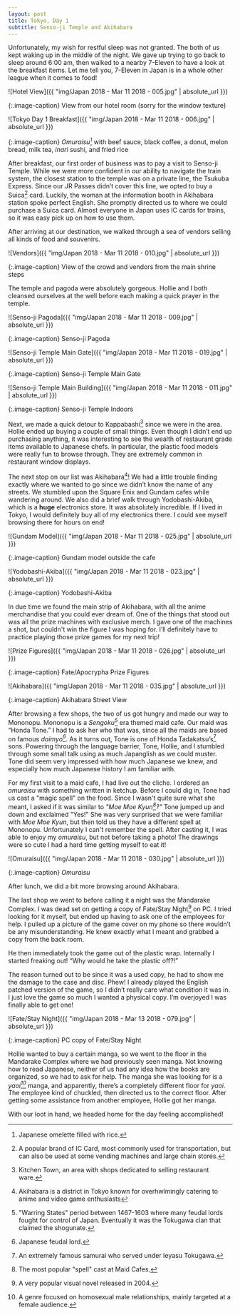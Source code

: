 ```yaml
---
layout: post
title: Tokyo, Day 1
subtitle: Senso-ji Temple and Akihabara
---
```


Unfortunately, my wish for restful sleep was not granted. The both of us kept waking up in the middle of the night. We gave up trying to go back to sleep around 6:00 am, then walked to a nearby 7-Eleven to have a look at the breakfast items. Let me tell you, 7-Eleven in Japan is in a whole other league when it comes to food!

![Hotel View]({{ "img/Japan 2018 - Mar 11 2018 - 005.jpg" | absolute_url }})

{:.image-caption}
View from our hotel room (sorry for the window texture)

![Tokyo Day 1 Breakfast]({{ "img/Japan 2018 - Mar 11 2018 - 006.jpg" | absolute_url }})

{:.image-caption}
_Omuraisu[^1]_ with beef sauce, black coffee, a donut, melon bread, milk tea, _inari_ sushi, and fried rice

After breakfast, our first order of business was to pay a visit to Senso-ji Temple. While we were more confident in our ability to navigate the train system, the closest station to the temple was on a private line, the Tsukuba Express. Since our JR Passes didn’t cover this line, we opted to buy a Suica[^2] card. Luckily, the woman at the information booth in Akihabara station spoke perfect English. She promptly directed us to where we could purchase a Suica card. Almost everyone in Japan uses IC cards for trains, so it was easy pick up on how to use them.

After arriving at our destination, we walked through a sea of vendors selling all kinds of food and souvenirs.

![Vendors]({{ "img/Japan 2018 - Mar 11 2018 - 010.jpg" | absolute_url }})

{:.image-caption}
View of the crowd and vendors from the main shrine steps

The temple and pagoda were absolutely gorgeous. Hollie and I both cleansed ourselves at the well before each making a quick prayer in the temple.

![Senso-ji Pagoda]({{ "img/Japan 2018 - Mar 11 2018 - 009.jpg" | absolute_url }})

{:.image-caption}
Senso-ji Pagoda

![Senso-ji Temple Main Gate]({{ "img/Japan 2018 - Mar 11 2018 - 019.jpg" | absolute_url }})

{:.image-caption}
Senso-ji Temple Main Gate

![Senso-ji Temple Main Building]({{ "img/Japan 2018 - Mar 11 2018 - 011.jpg" | absolute_url }})

{:.image-caption}
Senso-ji Temple Indoors

Next, we made a quick detour to Kappabashi[^3] since we were in the area. Hollie ended up buying a couple of small things. Even though I didn’t end up purchasing anything, it was interesting to see the wealth of restaurant grade items available to Japanese chefs. In particular, the plastic food models were really fun to browse through. They are extremely common in restaurant window displays.

The next stop on our list was Akihabara[^4]! We had a little trouble finding exactly where we wanted to go since we didn’t know the name of any streets. We stumbled upon the Square Enix and Gundam cafes while wandering around. We also did a brief walk through Yodobashi-Akiba, which is a **huge** electronics store. It was absolutely incredible. If I lived in Tokyo, I would definitely buy all of my electronics there. I could see myself browsing there for hours on end!

![Gundam Model]({{ "img/Japan 2018 - Mar 11 2018 - 025.jpg" | absolute_url }})

{:.image-caption}
Gundam model outside the cafe

![Yodobashi-Akiba]({{ "img/Japan 2018 - Mar 11 2018 - 023.jpg" | absolute_url }})

{:.image-caption}
Yodobashi-Akiba

In due time we found the main strip of Akihabara, with all the anime merchandise that you could ever dream of. One of the things that stood out was all the prize machines with exclusive merch. I gave one of the machines a shot, but couldn't win the figure I was hoping for. I’ll definitely have to practice playing those prize games for my next trip!

![Prize Figures]({{ "img/Japan 2018 - Mar 11 2018 - 026.jpg" | absolute_url }})

{:.image-caption}
Fate/Apocrypha Prize Figures

![Akihabara]({{ "img/Japan 2018 - Mar 11 2018 - 035.jpg" | absolute_url }})

{:.image-caption}
Akihabara Street View

After browsing a few shops, the two of us got hungry and made our way to Mononopu. Mononopu is a _Sengoku[^5]_ era themed maid cafe. Our maid was “Honda Tone.” I had to ask her who that was, since all the maids are based on famous _daimyo[^6]_. As it turns out, Tone is one of Honda Tadakatsu’s[^7] sons. Powering through the language barrier, Tone, Hollie, and I stumbled through some small talk using as much Japanglish as we could muster. Tone did seem very impressed with how much Japanese we knew, and especially how much Japanese history I am familiar with.

For my first visit to a maid cafe, I had live out the cliche. I ordered an _omuraisu_ with something written in ketchup. Before I could dig in, Tone had us cast a "magic spell" on the food. Since I wasn't quite sure what she meant, I asked if it was similar to _"Moe Moe Kyun[^8]?"_ Tone jumped up and down and exclaimed "Yes!" She was very surprised that we were familiar with _Moe Moe Kyun_, but then told us they have a different spell at Mononopu. Unfortunately I can't remember the spell. After casting it, I was able to enjoy my _omuraisu_, but not before taking a photo! The drawings were so cute I had a hard time getting myself to eat it!

![Omuraisu]({{ "img/Japan 2018 - Mar 11 2018 - 030.jpg" | absolute_url }})

{:.image-caption}
_Omuraisu_

After lunch, we did a bit more browsing around Akihabara.

The last shop we went to before calling it a night was the Mandarake Complex. I was dead set on getting a copy of Fate/Stay Night[^9] on PC. I tried looking for it myself, but ended up having to ask one of the employees for help. I pulled up a picture of the game cover on my phone so there wouldn’t be any misunderstanding. He knew exactly what I meant and grabbed a copy from the back room.

He then immediately took the game out of the plastic wrap. Internally I started freaking out! “Why would he take the plastic off?!”

The reason turned out to be since it was a used copy, he had to show me the damage to the case and disc. Phew! I already played the English patched version of the game, so I didn’t really care what condition it was in. I just love the game so much I wanted a physical copy. I’m overjoyed I was finally able to get one!

![Fate/Stay Night]({{ "img/Japan 2018 - Mar 13 2018 - 079.jpg" | absolute_url }})

{:.image-caption}
PC copy of Fate/Stay Night

Hollie wanted to buy a certain manga, so we went to the floor in the Mandarake Complex where we had previously seen manga. Not knowing how to read Japanese, neither of us had any idea how the books are organized, so we had to ask for help. The manga she was looking for is a _yaoi[^10]_ manga, and apparently, there’s a completely different floor for _yaoi_. The employee kind of chuckled, then directed us to the correct floor. After getting some assistance from another employee, Hollie got her manga.

With our loot in hand, we headed home for the day feeling accomplished!

[^1]: Japanese omelette filled with rice.
[^2]: A popular brand of IC Card, most commonly used for transportation, but can also be used at some vending machines and large chain stores.
[^3]: Kitchen Town, an area with shops dedicated to selling restaurant ware.
[^4]: Akihabara is a district in Tokyo known for overhwlmingly catering to anime and video game enthusiasts
[^5]: "Warring States" period between 1467-1603 where many feudal lords fought for control of Japan. Eventually it was the Tokugawa clan that claimed the shogunate.
[^6]: Japanese feudal lord.
[^7]: An extremely famous samurai who served under Ieyasu Tokugawa.
[^8]: The most popular "spell" cast at Maid Cafes.
[^9]: A very popular visual novel released in 2004.
[^10]: A genre focused on homosexual male relationships, mainly targeted at a female audience.